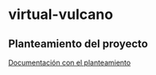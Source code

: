 
virtual-vulcano
===============


Planteamiento del proyecto
--------------------------

[Documentación con el planteamiento](docs/planteamiento.md)
